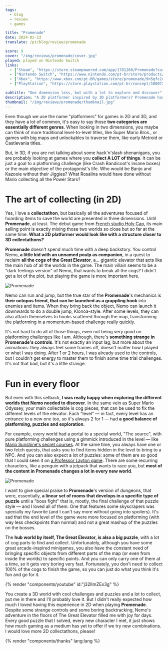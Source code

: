 ```yaml
---
tags:
  - blog
  - review
  - games

title: "Promenade"
date: 2024-02-23
translate: /pt/blog/review/promenade

score: 9
cover: "/img/reviews/promenade/cover.jpg"
played: played on Nintendo Switch
links:
  - ["Steam", "https://store.steampowered.com/app/1781260/Promenade?curator_clanid=44763507"]
  - ["Nintendo Switch", "https://www.nintendo.com/pt-br/store/products/promenade-switch/"]
  - ["Xbox", "https://www.xbox.com/pt-BR/games/store/promenade/9n5qfc2d98pp"]
  - ["PlayStation", "https://store.playstation.com/pt-br/concept/10007228"]

subtitle: "One dimension less, but with a lot to explore and discover"
description: "A 2D platformer inspired by 3D platformers? Promenade has one dimension less, but with a lot to explore and discover in its dreamy worlds."
thumbnail: "/img/reviews/promenade/thumbnail.jpg"
---
```


Even though we use the name "platformers" for games in 2D and 3D, and they have a lot of common, it's easy to say those **two categories are essentially different genres**. When looking in two dimensions, you maybe can think of more traditional level-to-level titles, like Super Mario Bros., or games with big maps and unlockables to traverse them, like early Metroid or Castlevania titles.

But, in 3D, if you are not talking about some hack'n'slash shenanigans, you are probably looking at games where you **collect A LOT of things**. It can be just a goal to a platforming challenge (like Crash Bandicoot's insane boxes) or the main objective of the protagonist's life. Who would be Banjo and Kazooie without their Jiggies? What Rosalina would have done without Mario collecting all the Power Stars?

# The art of collecting (in 2D)

Yes, I love a **collectathon**, but basically all the adventures focused of hoarding items to save the world are presented in three dimensions. Until **Promenade**, at least. The debut game from [French studio Holy Cap](https://www.holycapstudio.com/en/home/), its main selling point is exactly mixing those two worlds so close but so far at the same time. **What a 2D platformer would look like with a structure closer to 3D collectathons?**

**Promenade** doesn't spend much time with a deep backstory. You control Nemo, **a little kid with an unnamed poulp as companion**, in a quest to reclaim **all the cogs of the Great Elevator**, a... gigantic elevator that acts like the main hub of all the worlds in the game. The main villain seems to be a "dark feelings version" of Nemo, that wants to break all the cogs? I didn't get a lot of the plot, but playing the game is more important here.

![Promenade](/img/reviews/promenade/puzzle.jpg)

Nemo can run and jump, but the true star of the **Promenade**'s mechanics is **their octopus friend, that can be launched as a grappling hook** into enemies and items. When they bring back the object, Nemo can launch it downwards to do a double jump, Klonoa-style. After some levels, they can also attach themselves to hooks scattered through the map, transforming the platforming in a momentum-based challenge really quickly.

It's not hard to do all of those things, even not being very good on platforming challenges like I am. Although, there's **something strange in Promenade's controls**. It's not exactly an input lag, but more about the animations: they always feel some frames off, doesn't matter how I played or what I was doing. After 1 or 2 hours, I was already used to the controls, but I couldn't get energy to master them to finish some time trial challenges. It's not that bad, but it's a little strange.

# Fun in every floor

But even with this setback, **I was really happy when exploring the different worlds that Nemo needed to discover**. In the same vein as Super Mario Odyssey, your main collectable is cog pieces, that can be used to fix the different levels of the elevator. Each "level" — in fact, every level has an entrance to a new one too, so it's always 2 for 1 — had **a good balance of platforming, puzzles and exploration**.

For example, every world had a portal to a special world, "The source", with pure platforming challenges using a gimmick introduced in the level — like [Mario Sunshine's secret courses](https://www.mariowiki.com/Super_Mario_Sunshine#Secret_courses). At the same time, you always have one or two fetch quests, that asks you to find items hidden in the level to bring to a NPC. And you can also expect a lot of puzzles: some of them are so good that I could seen it on [a Professor Layton game](/blog/review/layton-curious-village). There are some recurring characters, like a penguin with a jetpack that wants to race you, but **most of the content in Promenade changes a lot in every new world**.

![Promenade](/img/reviews/promenade/race.jpg)

I want to give special praise to **Promenade**'s version of dungeons, that were, essentially, **a linear set of rooms that develops in a specific type of puzzle** until a "boss fight" that is, mostly, the final challenge of that puzzle style — and I loved all of them. One that features some skyscrapers was specially my favorite (and I can't say more without going into spoilers). It's sad that the end level of the game were more focused on platforming (with way less checkpoints than normal) and not a great mashup of the puzzles on the bosses.

The **hub world by itself, The Great Elevator, is also a big puzzle**, with a lot of cog parts to find and collect. Unfortunately, although you have some great arcade-inspired minigames, you also have the constant need of bringing specific objects from different parts of the map (or even from inside the worlds) to specific points. And you can only carry one of them at a time, so it gets very boring very fast. Fortunately, you don't need to collect 100% of the cogs to finish the game, so you can just do what you think it's fun and go for it.

{% render "components/youtube" id:"j32IImZEx3g" %}

You create a 3D world with cool challenges and puzzles and a lot to collect, put me in there and I'll probably love it. But I didn't really expected how much I loved having this experience in 2D when playing **Promenade**. Despite some strange controls and some boring backtracking, Nemo's adventure in the floors of The Great Elevator filled me with joy for days. Every good puzzle that I solved, every new character I met, it just shows how much gaming as a medium has yet to offer if we try new combinations. I would love more 2D collectathons, please!

{% render "components/thanks" lang:lang %}